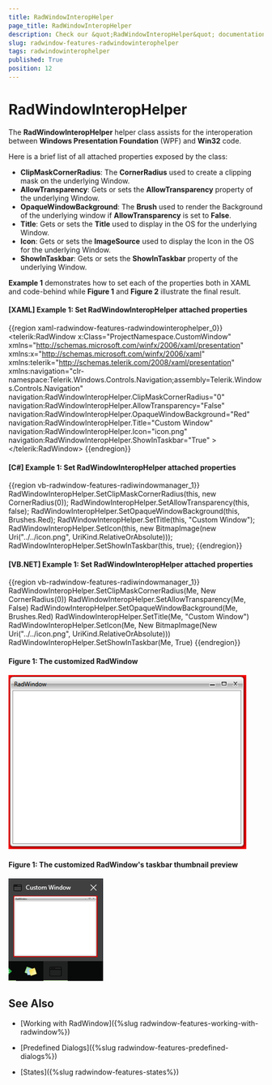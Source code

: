 ```yaml
---
title: RadWindowInteropHelper
page_title: RadWindowInteropHelper
description: Check our &quot;RadWindowInteropHelper&quot; documentation article for the RadWindow {{ site.framework_name }} control.
slug: radwindow-features-radwindowinterophelper
tags: radwindowinterophelper
published: True
position: 12
---
```


# RadWindowInteropHelper

The **RadWindowInteropHelper** helper class assists for the interoperation between **Windows Presentation Foundation** (WPF) and **Win32** code.

Here is a brief list of all attached properties exposed by the class:

* **ClipMaskCornerRadius**: The **CornerRadius** used to create a clipping mask on the underlying Window.
* **AllowTransparency**: Gets or sets the **AllowTransparency** property of the underlying Window.
* **OpaqueWindowBackground**: The **Brush** used to render the Background of the underlying window if **AllowTransparency** is set to **False**.
* **Title**: Gets or sets the **Title** used to display in the OS for the underlying Window.
* **Icon**: Gets or sets the **ImageSource** used to display the Icon in the OS for the underlying Window.
* **ShowInTaskbar**: Gets or sets the **ShowInTaskbar** property of the underlying Window.

**Example 1** demonstrates how to set each of the properties both in XAML and code-behind while **Figure 1**  and **Figure 2** illustrate the final result.

#### __[XAML] Example 1: Set RadWindowInteropHelper attached properties__

{{region xaml-radwindow-features-radwindowinterophelper_0}}
	<telerik:RadWindow x:Class="ProjectNamespace.CustomWindow"
        xmlns="http://schemas.microsoft.com/winfx/2006/xaml/presentation"
        xmlns:x="http://schemas.microsoft.com/winfx/2006/xaml"
        xmlns:telerik="http://schemas.telerik.com/2008/xaml/presentation"
		xmlns:navigation="clr-namespace:Telerik.Windows.Controls.Navigation;assembly=Telerik.Windows.Controls.Navigation" 
		navigation:RadWindowInteropHelper.ClipMaskCornerRadius="0"
		navigation:RadWindowInteropHelper.AllowTransparency="False"
		navigation:RadWindowInteropHelper.OpaqueWindowBackground="Red"
		navigation:RadWindowInteropHelper.Title="Custom Window"
		navigation:RadWindowInteropHelper.Icon="icon.png"
		navigation:RadWindowInteropHelper.ShowInTaskbar="True" >
	    <Grid>
		<!-- ... -->
	    </Grid>
	</telerik:RadWindow>
{{endregion}}

#### __[C#] Example 1: Set RadWindowInteropHelper attached properties__

{{region vb-radwindow-features-radiwindowmanager_1}}
	RadWindowInteropHelper.SetClipMaskCornerRadius(this, new CornerRadius(0));
	RadWindowInteropHelper.SetAllowTransparency(this, false);
	RadWindowInteropHelper.SetOpaqueWindowBackground(this, Brushes.Red);
	RadWindowInteropHelper.SetTitle(this, "Custom Window");
	RadWindowInteropHelper.SetIcon(this, new BitmapImage(new Uri("../../icon.png", UriKind.RelativeOrAbsolute)));
	RadWindowInteropHelper.SetShowInTaskbar(this, true);
{{endregion}}

#### __[VB.NET] Example 1: Set RadWindowInteropHelper attached properties__

{{region vb-radwindow-features-radiwindowmanager_1}}
	RadWindowInteropHelper.SetClipMaskCornerRadius(Me, New CornerRadius(0))
	RadWindowInteropHelper.SetAllowTransparency(Me, False)
	RadWindowInteropHelper.SetOpaqueWindowBackground(Me, Brushes.Red)
	RadWindowInteropHelper.SetTitle(Me, "Custom Window")
	RadWindowInteropHelper.SetIcon(Me, New BitmapImage(New Uri("../../icon.png", UriKind.RelativeOrAbsolute)))
	RadWindowInteropHelper.SetShowInTaskbar(Me, True)
{{endregion}}

#### __Figure 1: The customized RadWindow__

![The customized RadWindow](images/custom-radwindow.png)

#### __Figure 1: The customized RadWindow's taskbar thumbnail preview__

![The customized RadWindow's taskbar thumbnail preview](images/custom-radwindow-toolbar.png)

## See Also

 * [Working with RadWindow]({%slug radwindow-features-working-with-radwindow%})

 * [Predefined Dialogs]({%slug radwindow-features-predefined-dialogs%})

 * [States]({%slug radwindow-features-states%})
